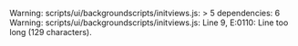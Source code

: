 Warning: scripts/ui/backgroundscripts/initviews.js: > 5 dependencies: 6
Warning: scripts/ui/backgroundscripts/initviews.js: Line 9, E:0110: Line too long (129 characters).
